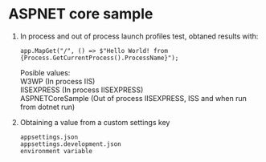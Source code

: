 # ASPNET core sample

1) In process and out of process launch profiles test, obtaned results with:  
   ```
   app.MapGet("/", () => $"Hello World! from {Process.GetCurrentProcess().ProcessName}");
   ```
   Posible values:   
   W3WP (In process IIS)   
   IISEXPRESS (In process IISEXPRESS)   
   ASPNETCoreSample (Out of process IISEXPRESS, ISS and when run from dotnet run)  


2) Obtaining a value from a custom settings key

    ```
    appsettings.json  
    appsettings.development.json  
    environment variable
    ```


  


